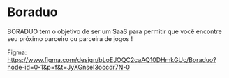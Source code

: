 # Boraduo

BORADUO tem o objetivo de ser um SaaS para permitir que você encontre seu próximo parceiro ou parceira de jogos !

Figma:
https://www.figma.com/design/bLoEJOQC2caAQ10DHmkGUc/Boraduo?node-id=0-1&p=f&t=JyXGnseI3occdr7N-0